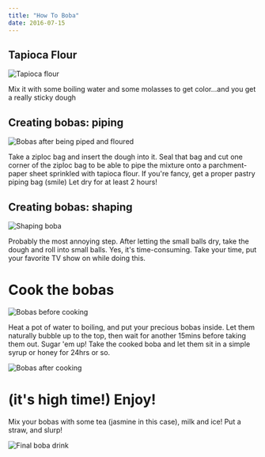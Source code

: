 ```yaml
---
title: "How To Boba"
date: 2016-07-15
---
```

## Tapioca Flour

![Tapioca flour](/img/boba-tapioca-starch.jpg)

Mix it with some boiling water and some molasses to get color...and you get a really sticky dough

## Creating bobas: piping

![Bobas after being piped and floured](/img/boba-forming.jpg)

Take a ziploc bag and insert the dough into it. Seal that bag and cut one corner of the ziploc bag to be able to pipe the mixture onto a parchment-paper sheet sprinkled with tapioca flour. If you're fancy, get a proper pastry piping bag (smile)
Let dry for at least 2 hours!

## Creating bobas: shaping

![Shaping boba](/img/boba-forming-2.jpg)

Probably the most annoying step. After letting the small balls dry, take the dough and roll into small balls. Yes, it's time-consuming. Take your time, put your favorite TV show on while doing this.

# Cook the bobas

![Bobas before cooking](/img/boba-resting.jpg)

Heat a pot of water to boiling, and put your precious bobas inside. Let them naturally bubble up to the top, then wait for another 15mins before taking them out.
Sugar 'em up!
Take the cooked boba and let them sit in a simple syrup or honey for 24hrs or so.

![Bobas after cooking](/img/boba-boiling.jpg)


# (it's high time!) Enjoy!
Mix your bobas with some tea (jasmine in this case), milk and ice! Put a straw, and slurp!

![Final boba drink](/img/boba-drink.jpg)
